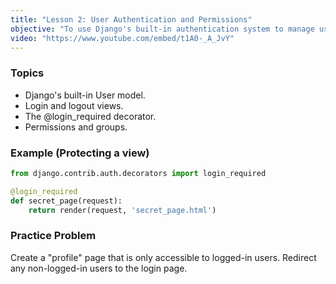 ```yaml
---
title: "Lesson 2: User Authentication and Permissions"
objective: "To use Django's built-in authentication system to manage user registration, login, and access control."
video: "https://www.youtube.com/embed/t1A0-_A_JvY"
---
```


### Topics

- Django's built-in User model.
- Login and logout views.
- The @login_required decorator.
- Permissions and groups.

### Example (Protecting a view)

```python
from django.contrib.auth.decorators import login_required

@login_required
def secret_page(request):
    return render(request, 'secret_page.html')
```

### Practice Problem

Create a "profile" page that is only accessible to logged-in users. Redirect any non-logged-in users to the login page.
